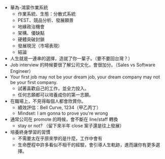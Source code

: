 * 華為-鴻蒙作業系統
	* 作業系統、生態：分散式系統
	* PEST、競品分析、發展願景
	* 地緣政治機會
	* 架構、優缺點
	* 硬體突破封鎖
	* 發展現況（市場表現）
	* 結論
* 人生就是一連串的選擇，造就了你一輩子。（要不要回台灣？）
* Job interview 的時候要很了解公司文化，會很加分。（Sales vs Software Engineer）
* Your first job may not be your dream job, your dream company may not be your first company.
	* 試著喜歡自己的工作，並全力投入。
	* 任何志願都可以培養成你的第一志願。
* 在職場上，不見得每個人都會欣賞你。
	* 績效評估：Bell Curve, 1234（甲乙丙丁）
	* Mindset: I am gonna to prove you're wrong
* 通常公司在 promote 的時候，會不斷在 line/staff 轉換
	* stay or not? （留下來半年 close 案子還是往上發展）
* 培養終身學習的習慣
	* 不需要太在乎原來學的是什麼，工作中會有
	* 生命歷程中許多看似不相干的經驗，會引導人生軌跡，進而讓你有更多選擇。